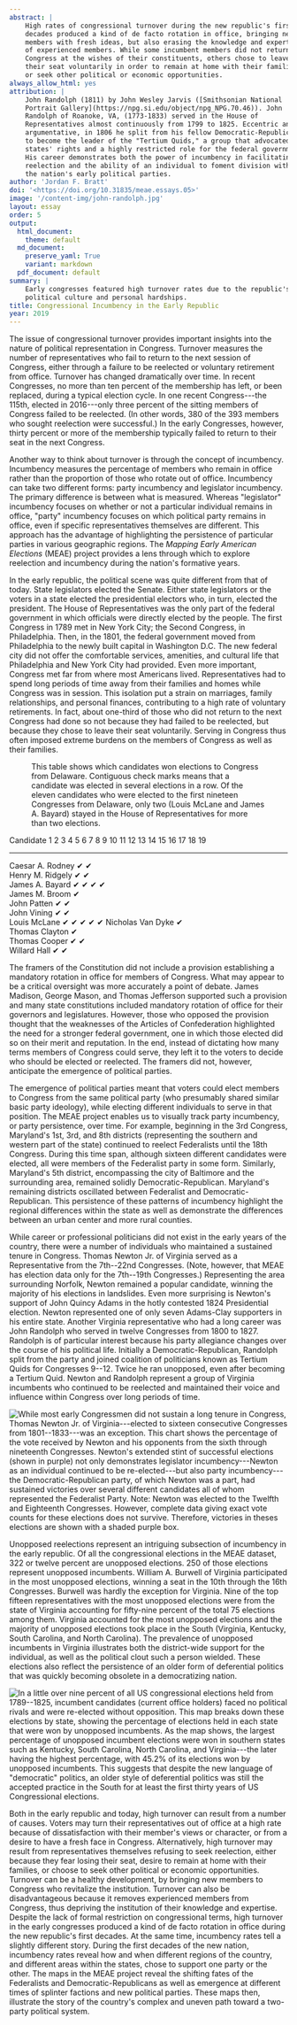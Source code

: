 ```yaml
---
abstract: |
    High rates of congressional turnover during the new republic's first
    decades produced a kind of de facto rotation in office, bringing new
    members with fresh ideas, but also erasing the knowledge and expertise
    of experienced members. While some incumbent members did not return to
    Congress at the wishes of their constituents, others chose to leave
    their seat voluntarily in order to remain at home with their families,
    or seek other political or economic opportunities.
always_allow_html: yes
attribution: |
    John Randolph (1811) by John Wesley Jarvis ([Smithsonian National
    Portrait Gallery](https://npg.si.edu/object/npg_NPG.70.46)). John
    Randolph of Roanoke, VA, (1773-1833) served in the House of
    Representatives almost continuously from 1799 to 1825. Eccentric and
    argumentative, in 1806 he split from his fellow Democratic-Republicans
    to become the leader of the "Tertium Quids," a group that advocated
    states' rights and a highly restricted role for the federal government.
    His career demonstrates both the power of incumbency in facilitating
    reelection and the ability of an individual to foment division within
    the nation's early political parties.
author: 'Jordan F. Bratt'
doi: '<https://doi.org/10.31835/meae.essays.05>'
image: '/content-img/john-randolph.jpg'
layout: essay
order: 5
output:
  html_document:
    theme: default
  md_document:
    preserve_yaml: True
    variant: markdown
  pdf_document: default
summary: |
    Early congresses featured high turnover rates due to the republic's
    political culture and personal hardships.
title: Congressional Incumbency in the Early Republic
year: 2019
---
```


The issue of congressional turnover provides important insights into the
nature of political representation in Congress. Turnover measures the
number of representatives who fail to return to the next session of
Congress, either through a failure to be reelected or voluntary
retirement from office. Turnover has changed dramatically over time. In
recent Congresses, no more than ten percent of the membership has left,
or been replaced, during a typical election cycle. In one recent
Congress---the 115th, elected in 2016---only three percent of the
sitting members of Congress failed to be reelected. (In other words, 380
of the 393 members who sought reelection were successful.) In the early
Congresses, however, thirty percent or more of the membership typically
failed to return to their seat in the next Congress.

Another way to think about turnover is through the concept of
incumbency. Incumbency measures the percentage of members who remain in
office rather than the proportion of those who rotate out of office.
Incumbency can take two different forms: party incumbency and legislator
incumbency. The primary difference is between what is measured. Whereas
"legislator" incumbency focuses on whether or not a particular
individual remains in office, "party" incumbency focuses on which
political party remains in office, even if specific representatives
themselves are different. This approach has the advantage of
highlighting the persistence of particular parties in various geographic
regions. The *Mapping Early American Elections* (MEAE) project provides
a lens through which to explore reelection and incumbency during the
nation's formative years.

In the early republic, the political scene was quite different from that
of today. State legislators elected the Senate. Either state legislators
or the voters in a state elected the presidential electors who, in turn,
elected the president. The House of Representatives was the only part of
the federal government in which officials were directly elected by the
people. The first Congress in 1789 met in New York City; the Second
Congress, in Philadelphia. Then, in the 1801, the federal government
moved from Philadelphia to the newly built capital in Washington D.C.
The new federal city did not offer the comfortable services, amenities,
and cultural life that Philadelphia and New York City had provided. Even
more important, Congress met far from where most Americans lived.
Representatives had to spend long periods of time away from their
families and homes while Congress was in session. This isolation put a
strain on marriages, family relationships, and personal finances,
contributing to a high rate of voluntary retirements. In fact, about
one-third of those who did not return to the next Congress had done so
not because they had failed to be reelected, but because they chose to
leave their seat voluntarily. Serving in Congress thus often imposed
extreme burdens on the members of Congress as well as their families.

<figure>
<figcaption>
This table shows which candidates won elections to Congress from
Delaware. Contiguous check marks means that a candidate was elected in
several elections in a row. Of the eleven candidates who were elected to
the first nineteen Congresses from Delaware, only two (Louis McLane and
James A. Bayard) stayed in the House of Representatives for more than
two elections.
</figcaption>
</figure>

  Candidate           1   2   3   4   5   6   7   8   9   10   11   12   13   14   15   16   17   18   19
  ------------------- --- --- --- --- --- --- --- --- --- ---- ---- ---- ---- ---- ---- ---- ---- ---- ----
  Caesar A. Rodney                                ✔                                          ✔         
  Henry M. Ridgely                                                  ✔    ✔                             
  James A. Bayard                     ✔   ✔   ✔       ✔                                                
  James M. Broom                                          ✔                                            
  John Patten                 ✔   ✔                                                                    
  John Vining         ✔   ✔                                                                            
  Louis McLane                                                                     ✔    ✔    ✔    ✔    ✔
  Nicholas Van Dyke                                            ✔                                       
  Thomas Clayton                                                              ✔                        
  Thomas Cooper                                                          ✔    ✔                        
  Willard Hall                                                                     ✔    ✔              

The framers of the Constitution did not include a provision establishing
a mandatory rotation in office for members of Congress. What may appear
to be a critical oversight was more accurately a point of debate. James
Madison, George Mason, and Thomas Jefferson supported such a provision
and many state constitutions included mandatory rotation of office for
their governors and legislatures. However, those who opposed the
provision thought that the weaknesses of the Articles of Confederation
highlighted the need for a stronger federal government, one in which
those elected did so on their merit and reputation. In the end, instead
of dictating how many terms members of Congress could serve, they left
it to the voters to decide who should be elected or reelected. The
framers did not, however, anticipate the emergence of political parties.

The emergence of political parties meant that voters could elect members
to Congress from the same political party (who presumably shared similar
basic party ideology), while electing different individuals to serve in
that position. The MEAE project enables us to visually track party
incumbency, or party persistence, over time. For example, beginning in
the 3rd Congress, Maryland's 1st, 3rd, and 8th districts (representing
the southern and western part of the state) continued to reelect
Federalists until the 18th Congress. During this time span, although
sixteen different candidates were elected, all were members of the
Federalist party in some form. Similarly, Maryland's 5th district,
encompassing the city of Baltimore and the surrounding area, remained
solidly Democratic-Republican. Maryland's remaining districts oscillated
between Federalist and Democratic-Republican. This persistence of these
patterns of incumbency highlight the regional differences within the
state as well as demonstrate the differences between an urban center and
more rural counties.

While career or professional politicians did not exist in the early
years of the country, there were a number of individuals who maintained
a sustained tenure in Congress. Thomas Newton Jr. of Virginia served as
a Representative from the 7th--22nd Congresses. (Note, however, that
MEAE has election data only for the 7th--19th Congresses.) Representing
the area surrounding Norfolk, Newton remained a popular candidate,
winning the majority of his elections in landslides. Even more
surprising is Newton's support of John Quincy Adams in the hotly
contested 1824 Presidential election. Newton represented one of only
seven Adams-Clay supporters in his entire state. Another Virginia
representative who had a long career was John Randolph who served in
twelve Congresses from 1800 to 1827. Randolph is of particular interest
because his party allegiance changes over the course of his political
life. Initially a Democratic-Republican, Randolph split from the party
and joined coalition of politicians known as Tertium Quids for
Congresses 9--12. Twice he ran unopposed, even after becoming a Tertium
Quid. Newton and Randolph represent a group of Virginia incumbents who
continued to be reelected and maintained their voice and influence
within Congress over long periods of time.

![While most early Congressmen did not sustain a long tenure in
Congress, Thomas Newton Jr. of Virginia---elected to sixteen consecutive
Congresses from 1801--1833---was an exception. This chart shows the
percentage of the vote received by Newton and his opponents from the
sixth through nineteenth Congresses. Newton's extended stint of
successful elections (shown in purple) not only demonstrates legislator
incumbency---Newton as an individual continued to be re-elected---but
also party incumbency---the Democratic-Republican party, of which Newton
was a part, had sustained victories over several different candidates
all of whom represented the Federalist Party. Note: Newton was elected
to the
<a href="https://earlyamericanelections.org/maps/meae.congressional.congress12.va.county.html">Twelfth
</a> and
<a href="https://earlyamericanelections.org/maps/meae.congressional.congress18.va.county.html">Eighteenth
</a> Congresses. However, complete data giving exact vote counts for
these elections does not survive. Therefore, victories in theses
elections are shown with a shaded purple
box.]({{site.url}}/content-img/newton-incumbency.png)

Unopposed reelections represent an intriguing subsection of incumbency
in the early republic. Of all the congressional elections in the MEAE
dataset, 322 or twelve percent are unopposed elections. 250 of those
elections represent unopposed incumbents. William A. Burwell of Virginia
participated in the most unopposed elections, winning a seat in the 10th
through the 16th Congresses. Burwell was hardly the exception for
Virginia. Nine of the top fifteen representatives with the most
unopposed elections were from the state of Virginia accounting for
fifty-nine percent of the total 75 elections among them. Virginia
accounted for the most unopposed elections and the majority of unopposed
elections took place in the South (Virginia, Kentucky, South Carolina,
and North Carolina). The prevalence of unopposed incumbents in Virginia
illustrates both the district-wide support for the individual, as well
as the political clout such a person wielded. These elections also
reflect the persistence of an older form of deferential politics that
was quickly becoming obsolete in a democratizing nation.

![In a little over nine percent of all US congressional elections held
from 1789--1825, incumbent candidates (current office holders) faced no
political rivals and were re-elected without opposition. This map breaks
down these elections by state, showing the percentage of elections held
in each state that were won by unopposed incumbents. As the map shows,
the largest percentage of unopposed incumbent elections were won in
southern states such as Kentucky, South Carolina, North Carolina, and
Virginia---the later having the highest percentage, with 45.2% of its
elections won by unopposed incumbents. This suggests that despite the
new language of "democratic" politics, an older style of deferential
politics was still the accepted practice in the South for at least the
first thirty years of US Congressional
elections.]({{site.url}}/content-img/unopposed-incumbent-elections.png)

Both in the early republic and today, high turnover can result from a
number of causes. Voters may turn their representatives out of office at
a high rate because of dissatisfaction with their member's views or
character, or from a desire to have a fresh face in Congress.
Alternatively, high turnover may result from representatives themselves
refusing to seek reelection, either because they fear losing their seat,
desire to remain at home with their families, or choose to seek other
political or economic opportunities. Turnover can be a healthy
development, by bringing new members to Congress who revitalize the
institution. Turnover can also be disadvantageous because it removes
experienced members from Congress, thus depriving the institution of
their knowledge and expertise. Despite the lack of formal restriction on
congressional terms, high turnover in the early congresses produced a
kind of de facto rotation in office during the new republic's first
decades. At the same time, incumbency rates tell a slightly different
story. During the first decades of the new nation, incumbency rates
reveal how and when different regions of the country, and different
areas within the states, chose to support one party or the other. The
maps in the MEAE project reveal the shifting fates of the Federalists
and Democratic-Republicans as well as emergence at different times of
splinter factions and new political parties. These maps then, illustrate
the story of the country's complex and uneven path toward a two-party
political system.
